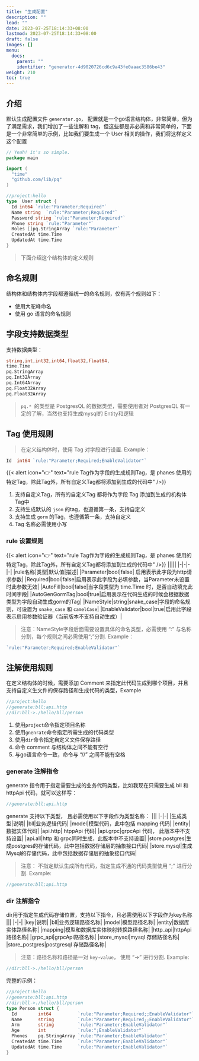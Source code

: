 ```yaml
---
title: "生成配置"
description: ""
lead: ""
date: 2023-07-25T18:14:33+08:00
lastmod: 2023-07-25T18:14:33+08:00
draft: false
images: []
menu:
  docs:
    parent: ""
    identifier: "generator-4d9020726cd6c9a43fe0aaac3586be43"
weight: 210
toc: true
---
```



## 介绍
默认生成配置文件 `generator.go`， 配置就是一个go语言结构体，非常简单，但为了满足需求，我们增加了一些注解和 tag，但这些都是非必需和非常简单的，下面是一个非常简单的示例，比如我们要生成一个 User 相关的操作，我们将这样定义这个配置
```go
// Yeah! it's so simple.
package main

import (
  "time"
  "github.com/lib/pq"
)

//project:hello
type  User struct {
  Id int64 `rule:"Parameter;Required"`
  Name string  `rule:"Parameter;Required"`
  Password string `rule:"Parameter;Required"`
  Phone string `rule:"Parameter"`
  Roles []pq.StringArray `rule:"Parameter"`
  CreatedAt time.Time
  UpdatedAt time.Time 
}

```

> 下面介绍这个结构体的定义规则

## 命名规则

结构体和结构体内字段都遵循统一的命名规则，仅有两个规则如下：

- 使用大驼峰命名
- 使用 go 语言的命名规则



## 字段支持数据类型

支持数据类型：

```Go
string,int,int32,int64,float32,float64,
time.Time
pq.StringArray
pq.Int32Array
pq.Int64Array
pq.Float32Array
pq.Float32Array

```

> `pq.* `的类型是 PostgresQL 的数据类型，需要使用者对 PostgresQL 有一定的了解，当然也支持生成mysql的 Entity和逻辑



## Tag 使用规则

> 在定义结构体时，使用 Tag 对字段进行设置. Example：

```Go
Id  int64 `rule:"Parameter;Required;EnableValidator"`
```


{{< alert icon="👉" text="rule Tag作为字段的生成规则Tag，是 phanes 使用的特定Tag，除此Tag外，所有自定义Tag都将添加到生成的代码中" />}}


1. 支持自定义Tag，所有的自定义Tag 都将作为字段 Tag 添加到生成的机构体Tag中
2. 支持生成默认的 `json` 的tag，也遵循第一条，支持自定义
3. 支持生成 `gorm` 的Tag，也遵循第一条，支持自定义
4. Tag 名称必需使用小写

### rule 设置规则
{{< alert icon="👉" text="rule Tag作为字段的生成规则Tag，是 phanes 使用的特定Tag，除此Tag外，所有自定义Tag都将添加到生成的代码中" />}}
|||||
|-|-|-|-|
|rule名称|类型|默认值|描述|
|Parameter|bool|false| 启用表示此字段为http请求参数|
|Required|bool|false|启用表示此字段为必填参数，当Parameter未设置时此参数无效|
|AutoFill|bool|false|当字段类型为 time.Time 时，是否自动填充此时间字段|
|AutoGenGormTag|bool|true|启用表示在代码生成的时候会根据数据类型为字段自动生成gorm的Tag|
|NameStyle|string|snake_case|字段的命名规则，可设置为 `snake_case` 和 `camelCase`|
|EnableValidator|bool|true|启用此字段表示启用参数验证器（当前版本不支持自动生成）|


> 注意：NameStyle字段后面需要设置具体的命名类型，必需使用 “:” 与名称分割，每个规则之间必需使用“;”分割. Example：

```Go
`rule:"Parameter;Required;EnableValidator"`
```


## 注解使用规则
在定义结构体的时候，需要添加 Comment 来指定此代码生成到哪个项目，并且支持自定义生文件的保存路径和生成代码的类型，Example

```Go
//project:hello
//generate:bll;api.http
//dir:bll->./hello/bll/person
```

1. 使用`project`命令指定项目名称
2. 使用`gnenrate`命令指定所需生成的代码类型
3. 使用`dir`命令指定自定义文件保存路径
4. 命令 comment 与结构体之间不能有空行
5. 与go语言命令一致，命令与 “//” 之间不能有空格

### generate 注解指令
generate 指令用于指定需要生成的业务代码类型，比如我现在只需要生成 bll 和 httpApi 代码，就可以这样写：
```go
//generate:bll;api.http
```
generate 支持以下类型， 且必需使用以下字段作为类型名称：
|||
|-|-|
|生成类型|说明|
|bll|业务逻辑代码|
|model|模型代码，此中包括 mapping 代码|
|entity|数据实体代码|
|api.http| htppApi 代码|
|api.grpc|grpcApi 代码， 此版本中不支持设置|
|api.all|http 和 grpc同时生成，此版本中不支持设置|
|store.postgres|生成postgres的存储代码，此中包括数据存储层的抽象接口代码|
|store.mysql|生成Mysql的存储代码，此中包括数据存储层的抽象接口代码|

> 注意： 不指定默认生成所有代码，指定生成不通的代码类型使用 “;” 进行分割. Example:

```Go
//generate:bll;api.http
```

### dir 注解指令

dir用于指定生成代码存储位置，支持以下指令，且必需使用以下字段作为key名称
|||
|-|-|
|key|说明|
|bll|业务逻辑路径名称|
|model|模型路径名称|
|entity|数据库实体路径名称|
|mapping|模型和数据库实体映射转换路径名称|
|http_api|httpApi路径名称|
|grpc_api|grpcApi路径名称|
|store_mysql|mysql 存储路径名称|
|store_postgres|postgresql 存储路径名称|


> 注意：路径名称和路径是一对 `key→value`， 使用 “→” 进行分割. Example:

```Go
//dir:bll->./hello/bll/person
```


完整的示例：

```Go
//project:hello
//generate:bll;api.http
//dir:bll->./hello/bll/person
type Person struct {
  Id        int64          `rule:"Parameter;Required;;EnableValidator"`
  Name      string         `rule:"Parameter;Required;;EnableValidator"`
  Arm       string         `rule:"Parameter;EnableValidator"`
  Age       int            `rule:";EnableValidator"`
  Phones    pq.StringArray `rule:"Parameter;EnableValidator"`
  CreatedAt time.Time      `rule:"Parameter;EnableValidator"`
  UpdatedAt time.Time      `rule:"Parameter;EnableValidator"`
}

```

